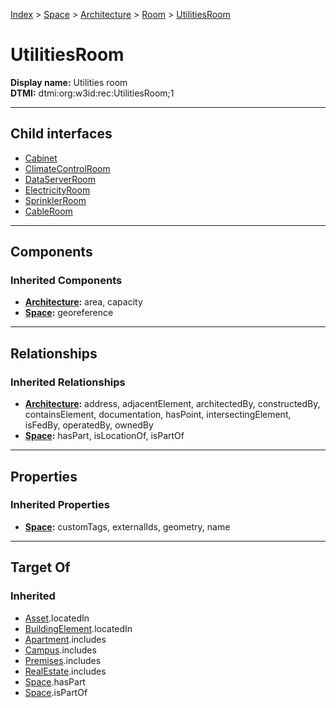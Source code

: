[Index](../../../../index.md) > [Space](../../../Space.md) > [Architecture](../../Architecture.md) > [Room](../Room.md) > [UtilitiesRoom](#)
# UtilitiesRoom

**Display name:** Utilities room<br />
**DTMI:** dtmi:org:w3id:rec:UtilitiesRoom;1

---

## Child interfaces
* [Cabinet](Cabinet.md)
* [ClimateControlRoom](ClimateControlRoom.md)
* [DataServerRoom](DataServerRoom.md)
* [ElectricityRoom](ElectricityRoom.md)
* [SprinklerRoom](SprinklerRoom.md)
* [CableRoom](CableRoom/CableRoom.md)

---

## Components

### Inherited Components
* **[Architecture](../../Architecture.md):** area, capacity
* **[Space](../../../Space.md):** georeference

---

## Relationships

### Inherited Relationships
* **[Architecture](../../Architecture.md):** address, adjacentElement, architectedBy, constructedBy, containsElement, documentation, hasPoint, intersectingElement, isFedBy, operatedBy, ownedBy
* **[Space](../../../Space.md):** hasPart, isLocationOf, isPartOf

---

## Properties

### Inherited Properties
* **[Space](../../../Space.md):** customTags, externalIds, geometry, name

---

## Target Of
### Inherited
* [Asset](../../../../Asset/Asset.md).locatedIn
* [BuildingElement](../../../../BuildingElement/BuildingElement.md).locatedIn
* [Apartment](../../../../Collection/Apartment.md).includes
* [Campus](../../../../Collection/Campus.md).includes
* [Premises](../../../../Collection/Premises.md).includes
* [RealEstate](../../../../Collection/RealEstate.md).includes
* [Space](../../../Space.md).hasPart
* [Space](../../../Space.md).isPartOf
